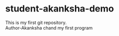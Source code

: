 # student-akanksha-demo
This is my first git  repository.
<br>
Author-Akanksha chand
my first program
